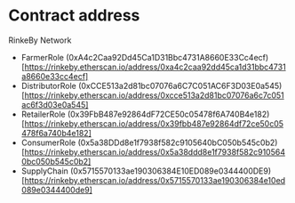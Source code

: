 # Contract address

RinkeBy Network

* FarmerRole (0xA4c2Caa92Dd45Ca1D31Bbc4731A8660E33Cc4ecf)[https://rinkeby.etherscan.io/address/0xa4c2caa92dd45ca1d31bbc4731a8660e33cc4ecf]
* DistributorRole (0xCCE513a2d81bc07076a6C7C051AC6F3D03E0a545)[https://rinkeby.etherscan.io/address/0xcce513a2d81bc07076a6c7c051ac6f3d03e0a545]
* RetailerRole (0x39FbB487e92864dF72CE50c05478f6A740B4e182)[https://rinkeby.etherscan.io/address/0x39fbb487e92864df72ce50c05478f6a740b4e182]
* ConsumerRole (0x5a38DDd8e1f7938f582c9105640bC050b545c0b2)[https://rinkeby.etherscan.io/address/0x5a38ddd8e1f7938f582c9105640bc050b545c0b2]
* SupplyChain (0x5715570133ae190306384E10ED089e0344400DE9)[https://rinkeby.etherscan.io/address/0x5715570133ae190306384e10ed089e0344400de9]
   